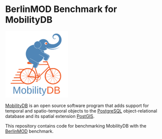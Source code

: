 BerlinMOD Benchmark for MobilityDB
==================================

<img src="doc/images/mobilitydb-logo.svg" width="200" alt="MobilityDB Logo" />

[MobilityDB](https://github.com/ULB-CoDE-WIT/MobilityDB) is an open source software program that adds support for temporal and spatio-temporal objects to the [PostgreSQL](https://www.postgresql.org/) object-relational database and its spatial extension [PostGIS](http://postgis.net/).

This repository contains code for benchmarking MobilityDB with the [BerlinMOD](http://dna.fernuni-hagen.de/secondo/BerlinMOD/BerlinMOD.html) benchmark.
